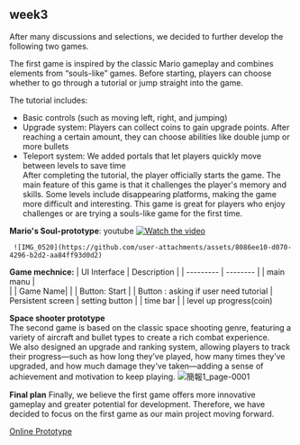 ## week3
After many discussions and selections, we decided to further develop the following two games.

The first game is inspired by the classic Mario gameplay and combines elements from “souls-like” games. Before starting, players can choose whether to go through a tutorial or jump straight into the game.

The tutorial includes:

- Basic controls (such as moving left, right, and jumping)
- Upgrade system: Players can collect coins to gain upgrade points. After reaching a certain amount, they can choose abilities like double jump or more bullets
- Teleport system: We added portals that let players quickly move between levels to save time<br>
After completing the tutorial, the player officially starts the game. The main feature of this game is that it challenges the player's memory and skills. Some levels include disappearing platforms, making the game more difficult and interesting. This game is great for players who enjoy challenges or are trying a souls-like game for the first time.

**Mario's Soul-prototype**: youtube
[![Watch the video](https://img.youtube.com/vi/rEYfj8_VpYA/maxresdefault.jpg)](https://youtu.be/rEYfj8_VpYA)


     ![IMG_0520](https://github.com/user-attachments/assets/8086ee10-d070-4296-b2d2-aa84ff93d0d2)

**Game mechnice:**
| UI Interface | Description |
| --------- | -------- | 
| main manu |  
|  | Game Name|
|  | Button: Start
|  | Button : asking if user need tutorial
| Persistent screen  |  setting button
|  | time bar
|  | level up progress(coin)


**Space shooter prototype**<br>
     The second game is based on the classic space shooting genre, featuring a variety of aircraft and bullet types to create a         rich combat experience.<br>
     We also designed an upgrade and ranking system, allowing players to track their progress—such as how long they’ve played, how      many times they’ve upgraded, and how much damage they've taken—adding a sense of achievement and motivation to keep playing.
     ![簡報1_page-0001](https://github.com/user-attachments/assets/019cb81b-58b4-4d2e-9a8b-1b5901d9ca5a)

**Final plan**
Finally, we believe the first game offers more innovative gameplay and greater potential for development. Therefore, we have decided to focus on the first game as our main project moving forward.


[Online Prototype](https://www.figma.com/proto/yzQuA2w7aYiqZwbHmeTQfo/Game?node-id=1-3&p=f&t=X0EZQJVRzmC3TNk5-0&scaling=contain&content-scaling=fixed&page-id=0%3A1)
